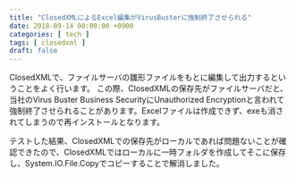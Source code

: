 ```yaml
---
title: "ClosedXMLによるExcel編集がVirusBusterに強制終了させられる"
date: 2018-09-14 00:00:00 +0900
categories: [ tech ]
tags: [ closedxml ]
draft: false
---
```


ClosedXMLで、ファイルサーバの雛形ファイルをもとに編集して出力するということをよく行います。
この際、ClosedXMLの保存先がファイルサーバだと、当社のVirus Buster Business SecurityにUnauthorized Encryptionと言われて
強制終了させられることがあります。Excelファイルは作成できず、exeも消されてしまうので再インストールとなります。

テストした結果、ClosedXMLでの保存先がローカルであれば問題ないことが確認できたので、ClosedXMLではローカルに一時フォルダを作成してそこに保存し、System.IO.File.Copyでコピーすることで解消しました。
